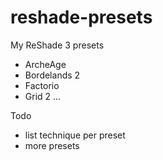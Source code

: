 # reshade-presets
My ReShade 3 presets
* ArcheAge
* Bordelands 2
* Factorio
* Grid 2
...

Todo
* list technique per preset
* more presets
